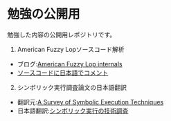 # 勉強の公開用
勉強した内容の公開用レポジトリです。  
1. American Fuzzy Lopソースコード解析  
- ブログ:[American Fuzzy Lop internals](http://shimasyaro.hatenablog.com/entry/2018/03/26/184415)  
- [ソースコードに日本語でコメント](./fuzzing/README)
2. シンボリック実行調査論文の日本語翻訳  
- 翻訳元:[A Survey of Symbolic Execution Techniques](https://arxiv.org/pdf/1610.00502.pdf)  
- 日本語翻訳:[シンボリック実行の技術調査](./symbolic/symbolic_survey.md)  